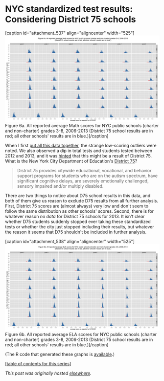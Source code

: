 # NYC standardized test results: Considering District 75 schools



[caption id="attachment_537" align="aligncenter" width="525"]<a href="6a1.png"><img class="size-large wp-image-537" alt="Figure 6a. All reported average Math scores for NYC public schools (charter and non-charter) grades 3-8, 2006-2013 (District 75 school results are in red; all other schools' results are in blue.)" src="6a1.png"></a> Figure 6a. All reported average Math scores for NYC public schools (charter and non-charter) grades 3-8, 2006-2013 (District 75 school results are in red; all other schools' results are in blue.)[/caption]

When I first <a href="http://planspace.org/2013/11/13/nyc-standardized-test-results-putting-the-data-together-and-looking-at-it/">put all this data together</a>, the strange low-scoring outliers were noted. We also observed a dip in total tests and students tested between 2012 and 2013, and it was <a href="http://planspace.org/2013/11/15/nyc-standardized-test-results-the-total-number-of-students-and-tests/">hinted</a> that this might be a result of District 75. What is the New York City Department of Education's <a href="http://schools.nyc.gov/Offices/District75/">District 75</a>?

<blockquote>District 75 provides citywide educational, vocational, and behavior support programs for students who are on the autism spectrum, have significant cognitive delays, are severely emotionally challenged, sensory impaired and/or multiply disabled.</blockquote>
There are two things to notice about D75 school results in this data, and both of them give us reason to exclude D75 results from all further analysis. First, District 75 scores are (almost always) very low and don't seem to follow the same distribution as other schools' scores. Second, there is for whatever reason <em>no data</em> for District 75 schools for 2013. It isn't clear whether D75 students suddenly stopped ever taking these standardized tests or whether the city just stopped including their results, but whatever the reason it seems that D75 shouldn't be included in further analysis.

[caption id="attachment_538" align="aligncenter" width="525"]<a href="6b.png"><img class="size-large wp-image-538" alt="Figure 6b. All reported average ELA scores for NYC public schools (charter and non-charter) grades 3-8, 2006-2013 (District 75 school results are in red; all other schools' results are in blue.)" src="6b.png"></a> Figure 6b. All reported average ELA scores for NYC public schools (charter and non-charter) grades 3-8, 2006-2013 (District 75 school results are in red; all other schools' results are in blue.)[/caption]

(The R code that generated these graphs is <a href="https://github.com/ajschumacher/NYCtests/blob/master/code/figure6.r">available</a>.)

[<a href="http://planspace.org/2014/01/10/nyc-test-data/">table of contents for this series</a>]



*This post was originally hosted [elsewhere](https://planspacedotorg.wordpress.com/2013/11/16/nyc-standardized-test-results-considering-district-75-schools/).*
